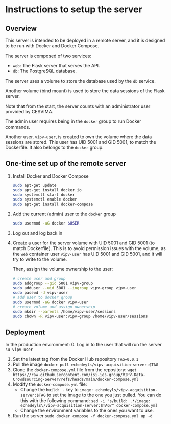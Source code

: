 # Instructions to setup the server
## Overview
This server is intended to be deployed in a remote server, and it is designed to be run with Docker and Docker Compose.

The server is composed of two services:
- `web`: The Flask server that serves the API.
- `db`: The PostgreSQL database.

The server uses a volume to store the database used by the `db` service.

Another volume (bind mount) is used to store the data sessions of the Flask server.

Note that from the start, the server counts with an administrator user provided by CESVIMA.

The admin user requires being in the `docker` group to run Docker commands.

Another user, `vipv-user`, is created to own the volume where the data sessions are stored. This user has UID 5001 and GID 5001, to match the Dockerfile. It also belongs to the `docker` group.

## One-time set up of the remote server
1. Install Docker and Docker Compose
    ```bash
    sudo apt-get update
    sudo apt-get install docker.io
    sudo systemctl start docker
    sudo systemctl enable docker
    sudo apt-get install docker-compose
    ```
2. Add the current (admin) user to the `docker` group
    ```bash
    sudo usermod -aG docker $USER
    ```
3. Log out and log back in
4. Create a user for the server volume with UID 5001 and GID 5001 (to match Dockerfile).
    This is to avoid permission issues with the volume, as the `web` container user `vipv-user` has UID 5001 and GID 5001, and it will try to write to the volume.

    Then, assign the volume ownership to the user:
    ```bash
    # create user and group
    sudo addgroup --gid 5001 vipv-group
    sudo adduser --uid 5001 --ingroup vipv-group vipv-user
    sudo passwd -d vipv-user
    # add user to docker group
    sudo usermod -aG docker vipv-user
    # create volume and assign ownership
    sudo mkdir --parents /home/vipv-user/sessions
    sudo chown -R vipv-user:vipv-group /home/vipv-user/sessions
    ```

## Deployment
In the production environment:
0. Log in to the user that will run the server
    `su vipv-user`
1. Set the latest tag from the Docker Hub repository
    `TAG=0.0.1`
2. Pull the image
    `docker pull echedeyls/vipv-acquisition-server:$TAG`
3. Clone the `docker-compose.yml` file from the repository:
    `wget https://raw.githubusercontent.com/isi-ies-group/VIPV-Data-Crowdsourcing-Server/refs/heads/main/docker-compose.yml`
4. Modify the `docker-compose.yml` file:
    - Change the `build: .` key to `image: echedeyls/vipv-acquisition-server:$TAG` to set the image to the one you just pulled. You can do this with the following command:
    `sed -i "s/build: .*/image: echedeyls\/vipv-acquisition-server:$TAG/" docker-compose.yml`
    - Change the environment variables to the ones you want to use.
5. Run the server
    `sudo docker compose -f docker-compose.yml up -d`

